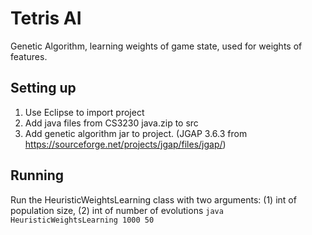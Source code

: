 # Tetris AI

Genetic Algorithm, learning weights of game state, used for weights of features.

## Setting up

1. Use Eclipse to import project
2. Add java files from CS3230 java.zip to src
3. Add genetic algorithm jar to project. (JGAP 3.6.3 from https://sourceforge.net/projects/jgap/files/jgap/)

## Running

Run the HeuristicWeightsLearning class with two arguments: (1) int of population size, (2) int of number of evolutions
`java HeuristicWeightsLearning 1000 50`

